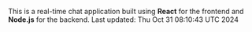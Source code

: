 This is a real-time chat application built using **React** for the frontend and **Node.js** for the backend.
Last updated: Thu Oct 31 08:10:43 UTC 2024
